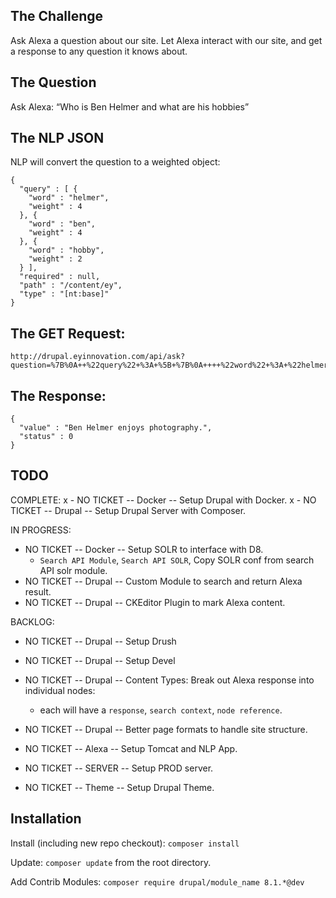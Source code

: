 
## The Challenge

Ask Alexa a question about our site. Let Alexa interact with our site, and get
a response to any question it knows about.


## The Question

Ask Alexa: “Who is Ben Helmer and what are his hobbies”


## The NLP JSON

NLP will convert the question to a weighted object:

```
{
  "query" : [ {
    "word" : "helmer",
    "weight" : 4
  }, {
    "word" : "ben",
    "weight" : 4
  }, {
    "word" : "hobby",
    "weight" : 2
  } ],
  "required" : null,
  "path" : "/content/ey",
  "type" : "[nt:base]"
}
```

## The GET Request:

```
http://drupal.eyinnovation.com/api/ask?question=%7B%0A++%22query%22+%3A+%5B+%7B%0A++++%22word%22+%3A+%22helmer%22%2C%0A++++%22weight%22+%3A+4%0A++%7D%2C+%7B%0A++++%22word%22+%3A+%22ben%22%2C%0A++++%22weight%22+%3A+4%0A++%7D%2C+%7B%0A++++%22word%22+%3A+%22hobby%22%2C%0A++++%22weight%22+%3A+2%0A++%7D+%5D%2C%0A++%22required%22+%3A+null%2C%0A++%22path%22+%3A+%22%2Fcontent%2Fey%22%2C%0A++%22type%22+%3A+%22%5Bnt%3Abase%5D%22%0A%7D
```

## The Response:
```
{
  "value" : "Ben Helmer enjoys photography.",
  "status" : 0
}
```


## TODO
COMPLETE:
x - NO TICKET -- Docker -- Setup Drupal with Docker.
x - NO TICKET -- Drupal -- Setup Drupal Server with Composer.

IN PROGRESS:
- NO TICKET -- Docker -- Setup SOLR to interface with D8.
    - `Search API Module`, `Search API SOLR`, Copy SOLR conf from search API solr module.
- NO TICKET -- Drupal -- Custom Module to search and return Alexa result.
- NO TICKET -- Drupal -- CKEditor Plugin to mark Alexa content.

BACKLOG:
- NO TICKET -- Drupal -- Setup Drush
- NO TICKET -- Drupal -- Setup Devel
- NO TICKET -- Drupal -- Content Types: Break out Alexa response into individual nodes:
    - each will have a `response`, `search context`, `node reference`.
- NO TICKET -- Drupal -- Better page formats to handle site structure.

- NO TICKET -- Alexa -- Setup Tomcat and NLP App.
- NO TICKET -- SERVER -- Setup PROD server.
- NO TICKET -- Theme -- Setup Drupal Theme.


## Installation

Install (including new repo checkout):
`composer install`

Update:
`composer update` from the root directory.

Add Contrib Modules:
`composer require drupal/module_name 8.1.*@dev`

